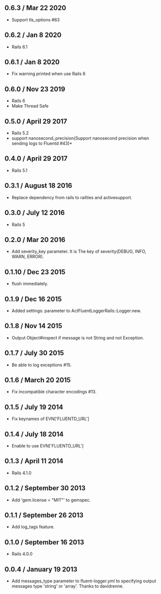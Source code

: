 ## 0.6.3 / Mar 22 2020
* Support tls_options #63

## 0.6.2 / Jan 8 2020
* Rails 6.1

## 0.6.1 / Jan 8 2020
* Fix warning printed when use Rails 6

## 0.6.0 / Nov 23 2019

* Rails 6
* Make Thread Safe

## 0.5.0 / April 29 2017

* Rails 5.2
* support nanosecond_precision(Support nanosecond precision when sending logs to Fluentd #43)*

## 0.4.0 / April 29 2017

* Rails 5.1

## 0.3.1 / August 18 2016

* Replace dependency from rails to railties and activesupport.

## 0.3.0 / July 12 2016

* Rails 5

## 0.2.0 / Mar 20 2016

* Add severity_key parameter. It is The key of severity(DEBUG, INFO, WARN, ERROR).

## 0.1.10 / Dec 23 2015

* flush immediately.

## 0.1.9 / Dec 16 2015

 * Added settings: parameter to ActFluentLoggerRails::Logger.new.

## 0.1.8 / Nov 14 2015

 * Output Object#inspect if message is not String and not Exception.

## 0.1.7 / July 30 2015

 * Be able to log exceptions #15.

## 0.1.6 / March 20 2015

 * Fix incompatible character encodings #13.

## 0.1.5 / July 19 2014

 * Fix keynames of EVN['FLUENTD_URL']

## 0.1.4 / July 18 2014

 * Enable to use EVN['FLUENTD_URL']

## 0.1.3 / April 11 2014

 * Rails 4.1.0

## 0.1.2 / September 30 2013

 * Add 'gem.license = "MIT"' to gemspec.

## 0.1.1 / September 26 2013

 * Add log_tags feature.

## 0.1.0 / September 16 2013

 * Rails 4.0.0

## 0.0.4 / January 19 2013

 * Add messages_type parameter to fluent-logger.yml to specifying
   output messages type 'string' or 'array'.  Thanks to davidrenne.
